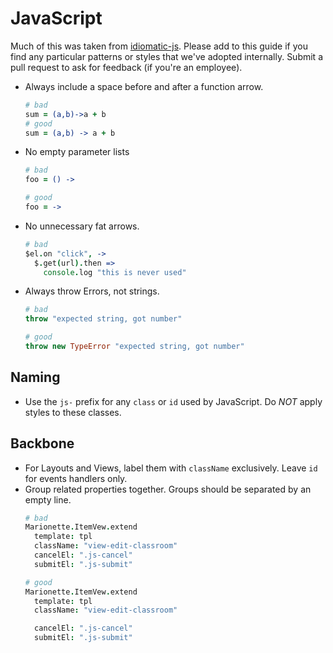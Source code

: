 # JavaScript
Much of this was taken from [idiomatic-js](https://github.com/necolas/idiomatic-js). Please add to this guide if you find any particular patterns or styles that we've adopted internally. Submit a pull request to ask for feedback (if you're an employee).

- Always include a space before and after a function arrow.
  ```coffeescript
  # bad
  sum = (a,b)->a + b
  # good
  sum = (a,b) -> a + b
  ```

- No empty parameter lists
  ```coffeescript
  # bad
  foo = () ->

  # good
  foo = ->
  ```

- No unnecessary fat arrows.
  ```coffeescript
  # bad
  $el.on "click", ->
    $.get(url).then =>
      console.log "this is never used"
  ```

- Always throw Errors, not strings.
  ```coffeescript
  # bad
  throw "expected string, got number"

  # good
  throw new TypeError "expected string, got number"
  ```

## Naming
- Use the `js-` prefix for any `class` or `id` used by JavaScript. Do *NOT* apply styles to these classes.

## Backbone
- For Layouts and Views, label them with `className` exclusively. Leave `id` for events handlers only.
- Group related properties together. Groups should be separated by an empty line.
  ```coffeescript
  # bad
  Marionette.ItemVew.extend
    template: tpl
    className: "view-edit-classroom"
    cancelEl: ".js-cancel"
    submitEl: ".js-submit"

  # good
  Marionette.ItemVew.extend
    template: tpl
    className: "view-edit-classroom"

    cancelEl: ".js-cancel"
    submitEl: ".js-submit"
  ```
